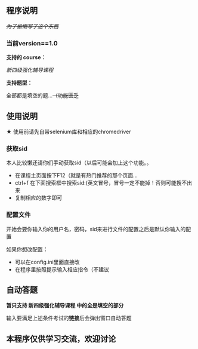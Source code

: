 ## 程序说明

~~*为了偷懒写了这个东西*~~ 

### 当前version==1.0

**支持的 course：**

*新四级强化辅导课程*

**支持题型：**

全部都是填空的题...~~（功能匮乏~~

## 使用说明

$\bigstar$ 使用前请先自带selenium库和相应的chromedriver

### 获取sid

本人比较懒还请你们手动获取sid（以后可能会加上这个功能。。
* 在课程主页面按下F12（就是有热门推荐的那个页面...
* ctrl+f 在下面搜索框中搜索sid:(英文冒号，冒号一定不能掉！否则可能搜不出来
* 复制相应的数字即可

### 配置文件

开始会要你输入你的用户名，密码，sid来进行文件的配置之后是默认你输入的配置

如果你想改配置：

* 可以在config.ini里面直接改
* 在程序里按照提示输入相应指令（不建议

## 自动答题

**暂只支持  新四级强化辅导课程 中的全是填空的部分**

输入要满足上述条件考试的**链接**后会弹出窗口自动答题

## 本程序仅供学习交流，欢迎讨论


